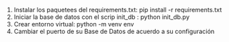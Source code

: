 1. Instalar los paquetees del requirements.txt: pip install -r requirements.txt
2. Iniciar la base de datos con el scrip init_db : python init_db.py
3. Crear entorno virtual: python -m venv env
4. Cambiar el puerto de su Base de Datos de acuerdo a su configuración

